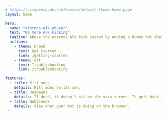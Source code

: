```yaml
---
# https://vitepress.dev/reference/default-theme-home-page
layout: home

hero:
  name: "aternos-afk-abuser"
  text: "No more AFK kicking"
  tagline: Abuse the aternos AFK kick system by adding a dummy bot that does random actions.
  actions:
    - theme: brand
      text: Get started
      link: /getting-started
    - theme: alt
      text: Troubleshooting
      link: /troubleshooting

features:
  - title: Kill mobs
    details: Kill mobs on its own.
  - title: Respawns 
    details: If dead, it doesn't sit on the main screen. It gets back to work.
  - title: WebViewer
    details: View what your bot is doing on the browser.
---
```


